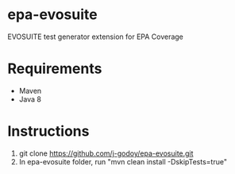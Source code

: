 # epa-evosuite
EVOSUITE test generator extension for EPA Coverage

# Requirements
- Maven
- Java 8

# Instructions
1) git clone https://github.com/j-godoy/epa-evosuite.git
2) In epa-evosuite folder, run "mvn clean install -DskipTests=true"

